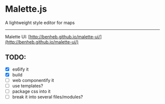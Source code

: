 # Malette.js
A lightweight style editor for maps

****

Malette UI: [http://benheb.github.io/malette-ui/](http://benheb.github.io/malette-ui/)


## TODO:
- [X] es6ify it
- [X] build
- [ ] web componentify it
- [ ] use templates?
- [ ] package css into it
- [ ] break it into several files/modules?
